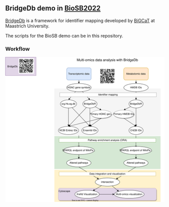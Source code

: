 ## BridgeDb demo in [BioSB2022](https://www.aanmelder.nl/biosb2022)

[BridgeDb](https://bridgedb.github.io/) is a framework for identifier mapping developed by [BiGCaT](https://www.maastrichtuniversity.nl/research/bioinformatics) at Maastrich University.

The scripts for the BioSB demo can be in this repository.

### Workflow
<img src="MultiOmics_BioSB.drawio.svg"/>



